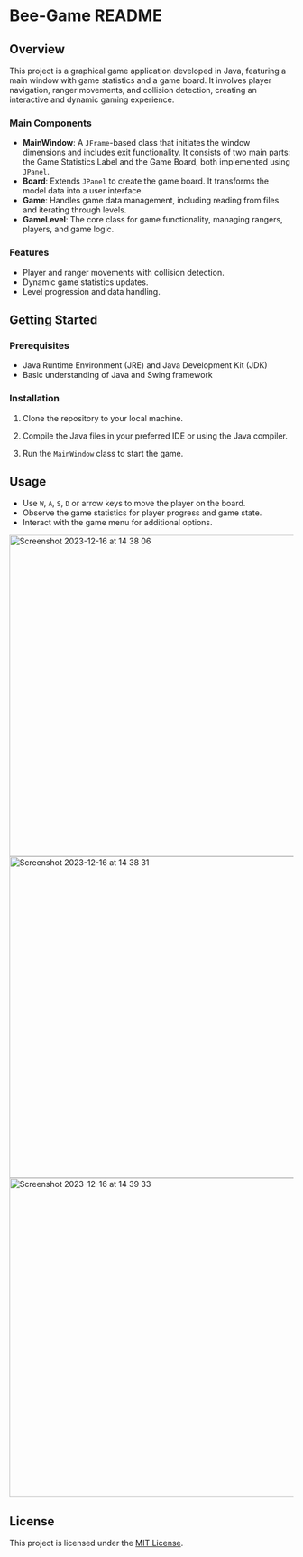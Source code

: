 # Bee-Game README

## Overview
This project is a graphical game application developed in Java, featuring a main window with game statistics and a game board. It involves player navigation, ranger movements, and collision detection, creating an interactive and dynamic gaming experience.

### Main Components
- **MainWindow**: A `JFrame`-based class that initiates the window dimensions and includes exit functionality. It consists of two main parts: the Game Statistics Label and the Game Board, both implemented using `JPanel`.
- **Board**: Extends `JPanel` to create the game board. It transforms the model data into a user interface.
- **Game**: Handles game data management, including reading from files and iterating through levels.
- **GameLevel**: The core class for game functionality, managing rangers, players, and game logic.

### Features
- Player and ranger movements with collision detection.
- Dynamic game statistics updates.
- Level progression and data handling.

## Getting Started

### Prerequisites
- Java Runtime Environment (JRE) and Java Development Kit (JDK)
- Basic understanding of Java and Swing framework

### Installation
1. Clone the repository to your local machine.

2. Compile the Java files in your preferred IDE or using the Java compiler.
3. Run the `MainWindow` class to start the game.

## Usage
- Use `W`, `A`, `S`, `D` or arrow keys to move the player on the board.
- Observe the game statistics for player progress and game state.
- Interact with the game menu for additional options.

<img width="569" alt="Screenshot 2023-12-16 at 14 38 06" src="https://github.com/oltaby/Yogi-Bear/assets/98267176/e0fd3ab4-c4fc-4d46-a9ea-ca476e3a4ced">
<img width="569" alt="Screenshot 2023-12-16 at 14 38 31" src="https://github.com/oltaby/Yogi-Bear/assets/98267176/c2120519-7575-4cc2-abb6-e868bb951057">
<img width="565" alt="Screenshot 2023-12-16 at 14 39 33" src="https://github.com/oltaby/Yogi-Bear/assets/98267176/30aaaf27-182b-4ce1-894e-622731065aad">

## License
This project is licensed under the [MIT License](LICENSE.md).



